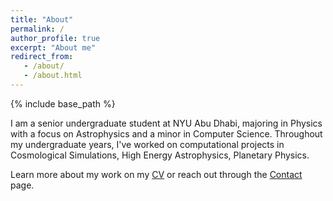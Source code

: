 ```yaml
---
title: "About"
permalink: /
author_profile: true
excerpt: "About me"
redirect_from: 
   - /about/
   - /about.html
---
```


{% include base_path %}

I am a senior undergraduate student at NYU Abu Dhabi, majoring in Physics with a focus on Astrophysics and a minor in Computer Science. Throughout my undergraduate years, I've worked on computational projects in Cosmological Simulations, High Energy Astrophysics, Planetary Physics.

Learn more about my work on my [CV](/cv/) or reach out through the [Contact](/contact/) page.

